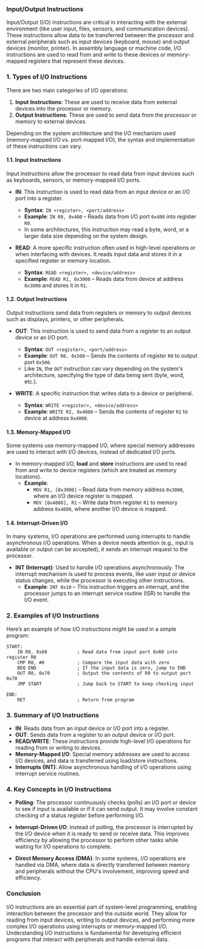 ### **Input/Output Instructions**

Input/Output (I/O) instructions are critical in interacting with the external environment (like user input, files, sensors, and communication devices). These instructions allow data to be transferred between the processor and external peripherals such as input devices (keyboard, mouse) and output devices (monitor, printer). In assembly language or machine code, I/O instructions are used to read from and write to these devices or memory-mapped registers that represent these devices.

### **1. Types of I/O Instructions**

There are two main categories of I/O operations:

1. **Input Instructions**: These are used to receive data from external devices into the processor or memory.
2. **Output Instructions**: These are used to send data from the processor or memory to external devices.

Depending on the system architecture and the I/O mechanism used (memory-mapped I/O vs. port-mapped I/O), the syntax and implementation of these instructions can vary.

#### **1.1. Input Instructions**

Input instructions allow the processor to read data from input devices such as keyboards, sensors, or memory-mapped I/O ports.

- **IN**: This instruction is used to read data from an input device or an I/O port into a register.
    
    - **Syntax**: `IN <register>, <port/address>`
    - **Example**: `IN R0, 0x400` – Reads data from I/O port `0x400` into register `R0`.
    - In some architectures, this instruction may read a byte, word, or a larger data size depending on the system design.
- **READ**: A more specific instruction often used in high-level operations or when interfacing with devices. It reads input data and stores it in a specified register or memory location.
    
    - **Syntax**: `READ <register>, <device/address>`
    - **Example**: `READ R1, 0x3000` – Reads data from device at address `0x3000` and stores it in `R1`.

#### **1.2. Output Instructions**

Output instructions send data from registers or memory to output devices such as displays, printers, or other peripherals.

- **OUT**: This instruction is used to send data from a register to an output device or an I/O port.
    
    - **Syntax**: `OUT <register>, <port/address>`
    - **Example**: `OUT R0, 0x500` – Sends the contents of register `R0` to output port `0x500`.
    - Like `IN`, the `OUT` instruction can vary depending on the system's architecture, specifying the type of data being sent (byte, word, etc.).
- **WRITE**: A specific instruction that writes data to a device or peripheral.
    
    - **Syntax**: `WRITE <register>, <device/address>`
    - **Example**: `WRITE R2, 0x4000` – Sends the contents of register `R2` to device at address `0x4000`.

#### **1.3. Memory-Mapped I/O**

Some systems use memory-mapped I/O, where special memory addresses are used to interact with I/O devices, instead of dedicated I/O ports.

- In memory-mapped I/O, **load** and **store** instructions are used to read from and write to device registers (which are treated as memory locations).
    - **Example**:
        - `MOV R1, [0x3000]` – Read data from memory address `0x3000`, where an I/O device register is mapped.
        - `MOV [0x4000], R1` – Write data from register `R1` to memory address `0x4000`, where another I/O device is mapped.

#### **1.4. Interrupt-Driven I/O**

In many systems, I/O operations are performed using interrupts to handle asynchronous I/O operations. When a device needs attention (e.g., input is available or output can be accepted), it sends an interrupt request to the processor.

- **INT (Interrupt)**: Used to handle I/O operations asynchronously. The interrupt mechanism is used to process events, like user input or device status changes, while the processor is executing other instructions.
    - **Example**: `INT 0x10` – This instruction triggers an interrupt, and the processor jumps to an interrupt service routine (ISR) to handle the I/O event.

### **2. Examples of I/O Instructions**

Here’s an example of how I/O instructions might be used in a simple program:

```assembly
START:
    IN R0, 0x60           ; Read data from input port 0x60 into register R0
    CMP R0, #0            ; Compare the input data with zero
    BEQ END               ; If the input data is zero, jump to END
    OUT R0, 0x70          ; Output the contents of R0 to output port 0x70
    JMP START             ; Jump back to START to keep checking input

END:
    RET                   ; Return from program
```

### **3. Summary of I/O Instructions**

- **IN**: Reads data from an input device or I/O port into a register.
- **OUT**: Sends data from a register to an output device or I/O port.
- **READ/WRITE**: These instructions provide high-level I/O operations for reading from or writing to devices.
- **Memory-Mapped I/O**: Special memory addresses are used to access I/O devices, and data is transferred using load/store instructions.
- **Interrupts (INT)**: Allow asynchronous handling of I/O operations using interrupt service routines.

### **4. Key Concepts in I/O Instructions**

- **Polling**: The processor continuously checks (polls) an I/O port or device to see if input is available or if it can send output. It may involve constant checking of a status register before performing I/O.
    
- **Interrupt-Driven I/O**: Instead of polling, the processor is interrupted by the I/O device when it is ready to send or receive data. This improves efficiency by allowing the processor to perform other tasks while waiting for I/O operations to complete.
    
- **Direct Memory Access (DMA)**: In some systems, I/O operations are handled via DMA, where data is directly transferred between memory and peripherals without the CPU's involvement, improving speed and efficiency.
    

### **Conclusion**

I/O instructions are an essential part of system-level programming, enabling interaction between the processor and the outside world. They allow for reading from input devices, writing to output devices, and performing more complex I/O operations using interrupts or memory-mapped I/O. Understanding I/O instructions is fundamental for developing efficient programs that interact with peripherals and handle external data.